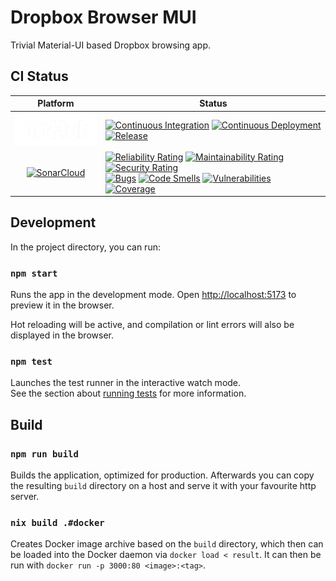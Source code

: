 # Dropbox Browser MUI

Trivial Material-UI based Dropbox browsing app.

## CI Status

|                                                                            Platform                                                                             | Status                                                                                                                                                                                                                                                                                                                                                                                                                                                                                                                                                                                                                                                                                                                                                                                                                                                                                                                                                                                                                                                                                                                                                                                                                                                                                                                                                                                                                                                                                                                                     |
|:---------------------------------------------------------------------------------------------------------------------------------------------------------------:|--------------------------------------------------------------------------------------------------------------------------------------------------------------------------------------------------------------------------------------------------------------------------------------------------------------------------------------------------------------------------------------------------------------------------------------------------------------------------------------------------------------------------------------------------------------------------------------------------------------------------------------------------------------------------------------------------------------------------------------------------------------------------------------------------------------------------------------------------------------------------------------------------------------------------------------------------------------------------------------------------------------------------------------------------------------------------------------------------------------------------------------------------------------------------------------------------------------------------------------------------------------------------------------------------------------------------------------------------------------------------------------------------------------------------------------------------------------------------------------------------------------------------------------------|
|                                                             ![GitHub](./img/GitHub_Logo_White.png)                                                              | [![Continuous Integration](https://github.com/christianharke/dropbox-browser-mui/actions/workflows/ci.yml/badge.svg)](https://github.com/christianharke/dropbox-browser-mui/actions/workflows/ci.yml) [![Continuous Deployment](https://github.com/christianharke/dropbox-browser-mui/actions/workflows/cd.yml/badge.svg)](https://github.com/christianharke/dropbox-browser-mui/actions/workflows/cd.yml) [![Release](https://github.com/christianharke/dropbox-browser-mui/actions/workflows/version.yml/badge.svg)](https://github.com/christianharke/dropbox-browser-mui/actions/workflows/version.yml)                                                                                                                                                                                                                                                                                                                                                                                                                                                                                                                                                                                                                                                                                                                                                                                                                                                                                                                                |
| [![SonarCloud](https://sonarcloud.io/images/project_badges/sonarcloud-white.svg)](https://sonarcloud.io/summary/new_code?id=christianharke_dropbox-browser-mui) | [![Reliability Rating](https://sonarcloud.io/api/project_badges/measure?project=christianharke_dropbox-browser-mui&metric=reliability_rating)](https://sonarcloud.io/summary/new_code?id=christianharke_dropbox-browser-mui) [![Maintainability Rating](https://sonarcloud.io/api/project_badges/measure?project=christianharke_dropbox-browser-mui&metric=sqale_rating)](https://sonarcloud.io/summary/new_code?id=christianharke_dropbox-browser-mui) [![Security Rating](https://sonarcloud.io/api/project_badges/measure?project=christianharke_dropbox-browser-mui&metric=security_rating)](https://sonarcloud.io/summary/new_code?id=christianharke_dropbox-browser-mui)<br /> [![Bugs](https://sonarcloud.io/api/project_badges/measure?project=christianharke_dropbox-browser-mui&metric=bugs)](https://sonarcloud.io/summary/new_code?id=christianharke_dropbox-browser-mui) [![Code Smells](https://sonarcloud.io/api/project_badges/measure?project=christianharke_dropbox-browser-mui&metric=code_smells)](https://sonarcloud.io/summary/new_code?id=christianharke_dropbox-browser-mui) [![Vulnerabilities](https://sonarcloud.io/api/project_badges/measure?project=christianharke_dropbox-browser-mui&metric=vulnerabilities)](https://sonarcloud.io/summary/new_code?id=christianharke_dropbox-browser-mui)<br /> [![Coverage](https://sonarcloud.io/api/project_badges/measure?project=christianharke_dropbox-browser-mui&metric=coverage)](https://sonarcloud.io/summary/new_code?id=christianharke_dropbox-browser-mui) |

## Development

In the project directory, you can run:

### `npm start`

Runs the app in the development mode. Open [http://localhost:5173](http://localhost:5173) to
preview it in the browser.

Hot reloading will be active, and compilation or lint errors will also be displayed in the browser.

### `npm test`

Launches the test runner in the interactive watch mode.<br> See the section about [running
tests](#running-tests) for more information.

## Build

### `npm run build`

Builds the application, optimized for production. Afterwards you can copy the resulting `build`
directory on a host and serve it with your favourite http server.

### `nix build .#docker`

Creates Docker image archive based on the `build` directory, which then can be loaded into the
Docker daemon via `docker load < result`. It can then be run with `docker run -p 3000:80
<image>:<tag>`.
